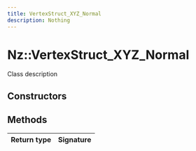 ```yaml
---
title: VertexStruct_XYZ_Normal
description: Nothing
---
```


# Nz::VertexStruct_XYZ_Normal

Class description

## Constructors


## Methods

| Return type | Signature |
| ----------- | --------- |
